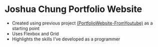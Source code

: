 # Joshua Chung Portfolio Website
- Created using previous project [(PortfolioWebsite-FromYoutube)](https://joshchung02.github.io/PortfolioWebsite-FromYoutube/index.html) as a starting point
- Uses Flexbox and Grid
- Highlights the skills I've developed as a programmer